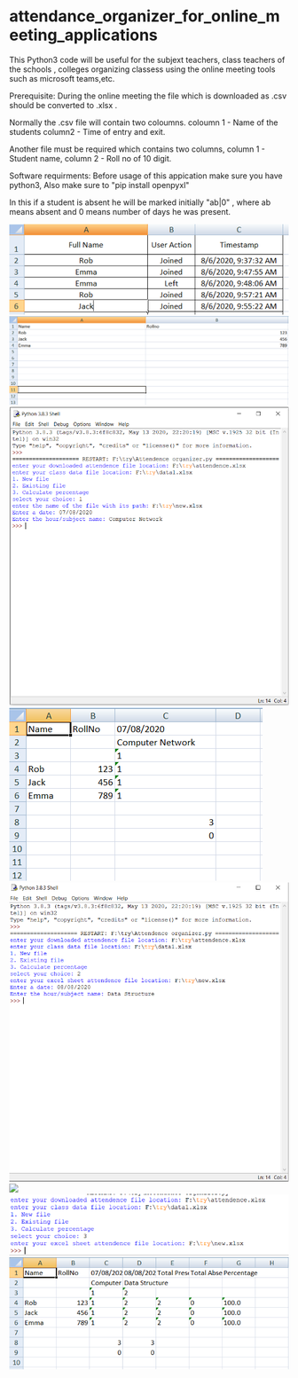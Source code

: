 # attendance_organizer_for_online_meeting_applications

This Python3 code will be useful for the subjext teachers, class teachers of the schools , colleges organizing classess using the online meeting tools such as microsoft teams,etc.

Prerequisite:
            During the online meeting the file which is downloaded as .csv should be converted to .xlsx .

Normally the .csv file will contain two coloumns. coloumn 1 - Name of the students column2 - Time of entry and exit.

Another file must be required which contains two columns, column 1 - Student name, column 2 - Roll no of 10 digit.

Software requirments:
              Before usage of this appication make sure you have python3,
              Also make sure to "pip install openpyxl"

In this if a student is absent he will be marked initially "ab|0" , where ab means absent and 0 means number of days he was present.

![](images/attendence.PNG)
![](images/data.PNG)
![](images/1.PNG)
![](images/1.1.PNG)
![](images/2.PNG)
![](images/2.2.PNG)
![](images/3.PNG)
![](images/3.3.PNG)
